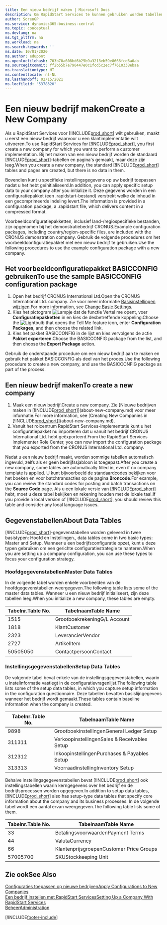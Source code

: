 ```yaml
---
title: Een nieuw bedrijf maken | Microsoft Docs
description: Om RapidStart Services te kunnen gebruiken worden tabellen en pagina's gemaakt, maar ze bevatten geen gegevens.
author: SorenGP
ms.service: dynamics365-business-central
ms.topic: conceptual
ms.devlang: na
ms.tgt_pltfrm: na
ms.workload: na
ms.search.keywords: ''
ms.date: 10/01/2020
ms.author: edupont
ms.openlocfilehash: 703b70a608bd6b25b9a3218eb59e8666fcd6a0ab
ms.sourcegitcommit: ff2b55b7e790447e0c1fcd5c2ec7f7610338ebaa
ms.translationtype: HT
ms.contentlocale: nl-NL
ms.lasthandoff: 02/15/2021
ms.locfileid: "5378320"
---
```

# <a name="create-a-new-company"></a><span data-ttu-id="aea29-103">Een nieuw bedrijf maken</span><span class="sxs-lookup"><span data-stu-id="aea29-103">Create a New Company</span></span>
<span data-ttu-id="aea29-104">Als u RapidStart Services voor [!INCLUDE[prod_short](includes/prod_short.md)] wilt gebruiken, maakt u eerst een nieuw bedrijf waarvoor u een klantimplementatie wilt uitvoeren.</span><span class="sxs-lookup"><span data-stu-id="aea29-104">To use RapidStart Services for [!INCLUDE[prod_short](includes/prod_short.md)], you first create a new company for which you want to perform a customer implementation.</span></span> <span data-ttu-id="aea29-105">Bij het maken van een nieuw bedrijf worden de standaard [!INCLUDE[prod_short](includes/prod_short.md)]-tabellen en pagina's gemaakt, maar deze zijn leeg.</span><span class="sxs-lookup"><span data-stu-id="aea29-105">When you create a new company, the standard [!INCLUDE[prod_short](includes/prod_short.md)] tables and pages are created, but there is no data in them.</span></span>

<span data-ttu-id="aea29-106">Bovendien kunt u specifieke instellingsgegevens op uw bedrijf toepassen nadat u het hebt geïnitialiseerd.</span><span class="sxs-lookup"><span data-stu-id="aea29-106">In addition, you can apply specific setup data to your company after you initialize it.</span></span> <span data-ttu-id="aea29-107">Deze gegevens worden in een configuratiepakket (een .rapidstart-bestand) verstrekt welke de inhoud in een gecomprimeerde indeling levert.</span><span class="sxs-lookup"><span data-stu-id="aea29-107">The information is provided in a configuration package, a .rapidstart file, which delivers content in a compressed format.</span></span>  

<span data-ttu-id="aea29-108">Voorbeeldconfiguratiepakketten, inclusief land-/regiospecifieke bestanden, zijn opgenomen bij het demonstratiebedrijf CRONUS.</span><span class="sxs-lookup"><span data-stu-id="aea29-108">Example configuration packages, including country/region-specific files, are included with the CRONUS demonstration company.</span></span> <span data-ttu-id="aea29-109">Gebruik de volgende procedures om het voorbeeldconfiguratiepakket met een nieuw bedrijf te gebruiken.</span><span class="sxs-lookup"><span data-stu-id="aea29-109">Use the following procedures to use the example configuration package with a new company.</span></span>  

## <a name="to-use-the-sample-basicconfig-configuration-package"></a><span data-ttu-id="aea29-110">Het voorbeeldconfiguratiepakket BASICCONFIG gebruiken</span><span class="sxs-lookup"><span data-stu-id="aea29-110">To use the sample BASICCONFIG configuration package</span></span>  
1. <span data-ttu-id="aea29-111">Open het bedrijf CRONUS International Ltd.</span><span class="sxs-lookup"><span data-stu-id="aea29-111">Open the CRONUS International Ltd. company.</span></span> <span data-ttu-id="aea29-112">Zie voor meer informatie [Basisinstellingen wijzigen](ui-change-basic-settings.md).</span><span class="sxs-lookup"><span data-stu-id="aea29-112">For more information, see [Change Basic Settings](ui-change-basic-settings.md).</span></span>
2. <span data-ttu-id="aea29-113">Kies het pictogram ![Lampje dat de functie Vertel me opent](media/ui-search/search_small.png "Vertel me wat u wilt doen"), voer **Configuratiepakketten** in en kies de desbetreffende koppeling.</span><span class="sxs-lookup"><span data-stu-id="aea29-113">Choose the ![Lightbulb that opens the Tell Me feature](media/ui-search/search_small.png "Tell me what you want to do") icon, enter **Configuration Packages**, and then choose the related link.</span></span>  
3. <span data-ttu-id="aea29-114">Kies het pakket BASICCONFIG in de lijst en kies vervolgens de actie **Pakket exporteren**.</span><span class="sxs-lookup"><span data-stu-id="aea29-114">Choose the BASICCONFIG package from the list, and then choose the **Export Package** action.</span></span>  

<span data-ttu-id="aea29-115">Gebruik de onderstaande procedure om een nieuw bedrijf aan te maken en gebruik het pakket BASICCONFIG als deel van het proces.</span><span class="sxs-lookup"><span data-stu-id="aea29-115">Use the following procedure to create a new company, and use the BASICCONFIG package as part of the process.</span></span>  

## <a name="to-create-a-new-company"></a><span data-ttu-id="aea29-116">Een nieuw bedrijf maken</span><span class="sxs-lookup"><span data-stu-id="aea29-116">To create a new company</span></span>  
1. <span data-ttu-id="aea29-117">Maak een nieuw bedrijf.</span><span class="sxs-lookup"><span data-stu-id="aea29-117">Create a new company.</span></span> <span data-ttu-id="aea29-118">Zie [Nieuwe bedrijven maken in [!INCLUDE[prod_short](includes/prod_short.md)]](about-new-company.md) voor meer informatie.</span><span class="sxs-lookup"><span data-stu-id="aea29-118">For more information, see [Creating New Companies in [!INCLUDE[prod_short](includes/prod_short.md)]](about-new-company.md).</span></span>
2. <span data-ttu-id="aea29-119">Vanuit het rolcentrum RapidStart Services-implementatie kunt u het configuratiepakket nu importeren dat u vanuit het bedrijf CRONUS International Ltd. hebt geëxporteerd.</span><span class="sxs-lookup"><span data-stu-id="aea29-119">From the RapidStart Services Implementer Role Center, you can now import the configuration package that you exported from the CRONUS International Ltd. company.</span></span>

<span data-ttu-id="aea29-120">Nadat u een nieuw bedrijf maakt, worden sommige tabellen automatisch ingevuld, zelfs als er geen bedrijfssjabloon is toegepast.</span><span class="sxs-lookup"><span data-stu-id="aea29-120">After you create a new company, some tables are automatically filled in, even if no company template is applied.</span></span> <span data-ttu-id="aea29-121">U kunt bijvoorbeeld de standaardcodes bekijken voor het boeken en voor batchtransacties op de pagina **Broncode**.</span><span class="sxs-lookup"><span data-stu-id="aea29-121">For example, you can review the standard codes for posting and batch transactions on the **Source Code** page.</span></span> <span data-ttu-id="aea29-122">Als u een lokale versie van [!INCLUDE[prod_short](includes/prod_short.md)] hebt, moet u deze tabel bekijken en rekening houden met de lokale taal.</span><span class="sxs-lookup"><span data-stu-id="aea29-122">If you provide a local version of [!INCLUDE[prod_short](includes/prod_short.md)], you should review this table and consider any local language issues.</span></span>

## <a name="about-data-tables"></a><span data-ttu-id="aea29-123">Gegevenstabellen</span><span class="sxs-lookup"><span data-stu-id="aea29-123">About Data Tables</span></span>
[!INCLUDE[prod_short](includes/prod_short.md)]<span data-ttu-id="aea29-124">-gegevenstabellen worden geleverd in twee basistypen: Hoofd en Instellingen.</span><span class="sxs-lookup"><span data-stu-id="aea29-124">, data tables come in two basic types: Master and Setup.</span></span> <span data-ttu-id="aea29-125">Wanneer u een bedrijfsconfiguratie opzet, kunt u deze typen gebruiken om een gerichte configuratiestrategie te hanteren.</span><span class="sxs-lookup"><span data-stu-id="aea29-125">When you are setting up a company configuration, you can use these types to focus your configuration strategy.</span></span>  

### <a name="master-data-tables"></a><span data-ttu-id="aea29-126">Hoofdgegevenstabellen</span><span class="sxs-lookup"><span data-stu-id="aea29-126">Master Data Tables</span></span>  
<span data-ttu-id="aea29-127">In de volgende tabel worden enkele voorbeelden van de hoofdgegevenstabellen weergegeven.</span><span class="sxs-lookup"><span data-stu-id="aea29-127">The following table lists some of the master data tables.</span></span> <span data-ttu-id="aea29-128">Wanneer u een nieuw bedrijf initialiseert, zijn deze tabellen leeg.</span><span class="sxs-lookup"><span data-stu-id="aea29-128">When you initialize a new company, these tables are empty.</span></span>  

|<span data-ttu-id="aea29-129">Tabelnr.</span><span class="sxs-lookup"><span data-stu-id="aea29-129">Table No.</span></span>|<span data-ttu-id="aea29-130">Tabelnaam</span><span class="sxs-lookup"><span data-stu-id="aea29-130">Table Name</span></span>|  
|-------------------|--------------------|  
|<span data-ttu-id="aea29-131">15</span><span class="sxs-lookup"><span data-stu-id="aea29-131">15</span></span>|<span data-ttu-id="aea29-132">Grootboekrekening</span><span class="sxs-lookup"><span data-stu-id="aea29-132">G/L Account</span></span>|  
|<span data-ttu-id="aea29-133">18</span><span class="sxs-lookup"><span data-stu-id="aea29-133">18</span></span>|<span data-ttu-id="aea29-134">Klant</span><span class="sxs-lookup"><span data-stu-id="aea29-134">Customer</span></span>|  
|<span data-ttu-id="aea29-135">23</span><span class="sxs-lookup"><span data-stu-id="aea29-135">23</span></span>|<span data-ttu-id="aea29-136">Leverancier</span><span class="sxs-lookup"><span data-stu-id="aea29-136">Vendor</span></span>|  
|<span data-ttu-id="aea29-137">27</span><span class="sxs-lookup"><span data-stu-id="aea29-137">27</span></span>|<span data-ttu-id="aea29-138">Artikel</span><span class="sxs-lookup"><span data-stu-id="aea29-138">Item</span></span>|  
|<span data-ttu-id="aea29-139">5050</span><span class="sxs-lookup"><span data-stu-id="aea29-139">5050</span></span>|<span data-ttu-id="aea29-140">Contactpersoon</span><span class="sxs-lookup"><span data-stu-id="aea29-140">Contact</span></span>|  

### <a name="setup-data-tables"></a><span data-ttu-id="aea29-141">Instellingsgegevenstabellen</span><span class="sxs-lookup"><span data-stu-id="aea29-141">Setup Data Tables</span></span>  
<span data-ttu-id="aea29-142">De volgende tabel bevat enkele van de instellingsgegevenstabellen, waarin u instelinformatie vastlegt in de configuratievragenlijst.</span><span class="sxs-lookup"><span data-stu-id="aea29-142">The following table lists some of the setup data tables, in which you capture setup information in the configuration questionnaire.</span></span> <span data-ttu-id="aea29-143">Deze tabellen bevatten basislijngegevens wanneer het bedrijf wordt gemaakt.</span><span class="sxs-lookup"><span data-stu-id="aea29-143">These tables contain baseline information when the company is created.</span></span>  

|<span data-ttu-id="aea29-144">Tabelnr.</span><span class="sxs-lookup"><span data-stu-id="aea29-144">Table No.</span></span>|<span data-ttu-id="aea29-145">Tabelnaam</span><span class="sxs-lookup"><span data-stu-id="aea29-145">Table Name</span></span>|  
|-------------------|--------------------|  
|<span data-ttu-id="aea29-146">98</span><span class="sxs-lookup"><span data-stu-id="aea29-146">98</span></span>|<span data-ttu-id="aea29-147">Grootboekinstellingen</span><span class="sxs-lookup"><span data-stu-id="aea29-147">General Ledger Setup</span></span>|  
|<span data-ttu-id="aea29-148">311</span><span class="sxs-lookup"><span data-stu-id="aea29-148">311</span></span>|<span data-ttu-id="aea29-149">Verkoopinstellingen</span><span class="sxs-lookup"><span data-stu-id="aea29-149">Sales & Receivables Setup</span></span>|  
|<span data-ttu-id="aea29-150">312</span><span class="sxs-lookup"><span data-stu-id="aea29-150">312</span></span>|<span data-ttu-id="aea29-151">Inkoopinstellingen</span><span class="sxs-lookup"><span data-stu-id="aea29-151">Purchases & Payables Setup</span></span>|  
|<span data-ttu-id="aea29-152">313</span><span class="sxs-lookup"><span data-stu-id="aea29-152">313</span></span>|<span data-ttu-id="aea29-153">Voorraadinstelling</span><span class="sxs-lookup"><span data-stu-id="aea29-153">Inventory Setup</span></span>|  

<span data-ttu-id="aea29-154">Behalve instellingsgegevenstabellen bevat [!INCLUDE[prod_short](includes/prod_short.md)] ook instellingstabellen waarin kerngegevens over het bedrijf en de bedrijfsprocessen worden opgegeven.</span><span class="sxs-lookup"><span data-stu-id="aea29-154">In addition to setup data tables, [!INCLUDE[prod_short](includes/prod_short.md)] also has setup-type data tables that specify core information about the company and its business processes.</span></span> <span data-ttu-id="aea29-155">In de volgende tabel wordt een aantal ervan weergegeven.</span><span class="sxs-lookup"><span data-stu-id="aea29-155">The following table lists some of them.</span></span>  

|<span data-ttu-id="aea29-156">Tabelnr.</span><span class="sxs-lookup"><span data-stu-id="aea29-156">Table No.</span></span>|<span data-ttu-id="aea29-157">Tabelnaam</span><span class="sxs-lookup"><span data-stu-id="aea29-157">Table Name</span></span>|  
|-------------------|--------------------|  
|<span data-ttu-id="aea29-158">3</span><span class="sxs-lookup"><span data-stu-id="aea29-158">3</span></span>|<span data-ttu-id="aea29-159">Betalingsvoorwaarden</span><span class="sxs-lookup"><span data-stu-id="aea29-159">Payment Terms</span></span>|  
|<span data-ttu-id="aea29-160">4</span><span class="sxs-lookup"><span data-stu-id="aea29-160">4</span></span>|<span data-ttu-id="aea29-161">Valuta</span><span class="sxs-lookup"><span data-stu-id="aea29-161">Currency</span></span>|  
|<span data-ttu-id="aea29-162">6</span><span class="sxs-lookup"><span data-stu-id="aea29-162">6</span></span>|<span data-ttu-id="aea29-163">Klantenprijsgroepen</span><span class="sxs-lookup"><span data-stu-id="aea29-163">Customer Price Groups</span></span>|  
|<span data-ttu-id="aea29-164">5700</span><span class="sxs-lookup"><span data-stu-id="aea29-164">5700</span></span>|<span data-ttu-id="aea29-165">SKU</span><span class="sxs-lookup"><span data-stu-id="aea29-165">Stockkeeping Unit</span></span>|

  

## <a name="see-also"></a><span data-ttu-id="aea29-166">Zie ook</span><span class="sxs-lookup"><span data-stu-id="aea29-166">See Also</span></span>  
[<span data-ttu-id="aea29-167">Configuraties toepassen op nieuwe bedrijven</span><span class="sxs-lookup"><span data-stu-id="aea29-167">Apply Configurations to New Companies</span></span>](admin-apply-configuration-to-new-companies.md)  
[<span data-ttu-id="aea29-168">Een bedrijf instellen met RapidStart Services</span><span class="sxs-lookup"><span data-stu-id="aea29-168">Setting Up a Company With RapidStart Services</span></span>](admin-set-up-a-company-with-rapidstart.md)  
[<span data-ttu-id="aea29-169">Beheer</span><span class="sxs-lookup"><span data-stu-id="aea29-169">Administration</span></span>](admin-setup-and-administration.md)


[!INCLUDE[footer-include](includes/footer-banner.md)]
